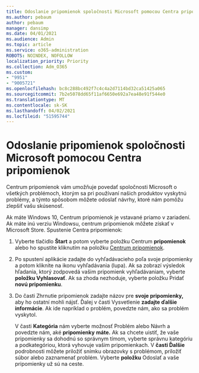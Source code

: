 ```yaml
---
title: Odoslanie pripomienok spoločnosti Microsoft pomocou Centra pripomienok
ms.author: pebaum
author: pebaum
manager: dansimp
ms.date: 04/01/2021
ms.audience: Admin
ms.topic: article
ms.service: o365-administration
ROBOTS: NOINDEX, NOFOLLOW
localization_priority: Priority
ms.collection: Adm_O365
ms.custom:
- "9951"
- "9005721"
ms.openlocfilehash: bc8c288bc492f7c4c4a2d7114bd32ca51425a065
ms.sourcegitcommit: 7b2e5078dd65f11af6650e692a7ea48e91f544e0
ms.translationtype: MT
ms.contentlocale: sk-SK
ms.lasthandoff: 04/02/2021
ms.locfileid: "51595744"
---
```

# <a name="send-feedback-to-microsoft-with-feedback-hub"></a>Odoslanie pripomienok spoločnosti Microsoft pomocou Centra pripomienok

Centrum pripomienok vám umožňuje povedať spoločnosti Microsoft o všetkých problémoch, ktorým sa pri používaní našich produktov vyskytnú problémy, a týmto spôsobom môžete odoslať návrhy, ktoré nám pomôžu zlepšiť vašu skúsenosť.

Ak máte Windows 10, Centrum pripomienok je vstavané priamo v zariadení. Ak máte inú verziu Windowsu, centrum pripomienok môžete získať v Microsoft Store. Spustenie Centra pripomienok: 

1. Vyberte tlačidlo **Štart** a potom vyberte položku Centrum **pripomienok** alebo ho spustite kliknutím na položku [Centrum pripomienok](feedback-hub://).

1. Po spustení aplikácie zadajte do vyhľadávacieho poľa svoje pripomienky a potom kliknite na ikonu vyhľadávania (lupa). Ak sa zobrazí výsledok hľadania, ktorý zodpovedá vašim pripomienk vyhľadávaniam, vyberte **položku Vyhlasovať**. Ak sa zhoda nezhoduje, vyberte položku Pridať **novú pripomienku**.

1. Do časti Zhrnutie pripomienok zadajte názov pre **svoje pripomienky,** aby ho ostatní mohli nájsť. Ďalej v časti Vysvetlenie **zadajte ďalšie informácie**. Ak ide napríklad o problém, povedzte nám, ako sa problém vyskytol.

    V časti **Kategória** nám vyberte možnosť Problém alebo Návrh a povedzte nám, aké **pripomienky** **máte.** Ak sa chcete uistiť, že vaše pripomienky sa dohodnú so správnym tímom, vyberte správnu kategóriu a podkategóriou, ktorá vyhovuje vašim pripomienkach. V **časti Ďalšie** podrobnosti môžete priložiť snímku obrazovky s problémom, priložiť súbor alebo zaznamenať problém. Vyberte **položku** Odoslať a vaše pripomienky už sú na ceste.


